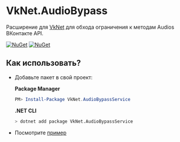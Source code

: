 # VkNet.AudioBypass
Расширение для [VkNet](https://github.com/vknet/vk) для обхода ограничения к методам Audios ВКонтакте API.

[![NuGet](https://img.shields.io/nuget/v/VkNet.AudioBypassService.svg)](https://www.nuget.org/packages/VkNet.AudioBypassService/)
[![NuGet](https://img.shields.io/nuget/dt/VkNet.AudioBypassService.svg)](https://www.nuget.org/packages/VkNet.AudioBypassService/)

## Как использовать?
 - Добавьте пакет в свой проект:
 
    **Package Manager**
    ``` powershell
    PM> Install-Package VkNet.AudioBypassService
   ```
    **.NET CLI**
    ``` bash
    > dotnet add package VkNet.AudioBypassService
    ```
 - Посмотрите [пример](https://github.com/atckun/VkNetMusicBypass/blob/master/examples/ConsoleApp/Program.cs)
